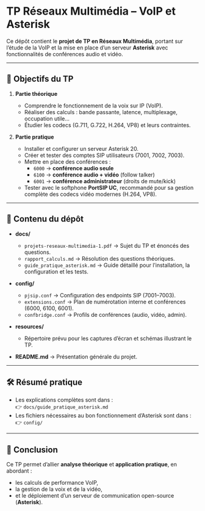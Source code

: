 # TP Réseaux Multimédia – VoIP et Asterisk

Ce dépôt contient le **projet de TP en Réseaux Multimédia**, portant sur l’étude de la VoIP et la mise en place d’un serveur **Asterisk** avec fonctionnalités de conférences audio et vidéo.

---

## 🎯 Objectifs du TP

1. **Partie théorique**  
   - Comprendre le fonctionnement de la voix sur IP (VoIP).  
   - Réaliser des calculs : bande passante, latence, multiplexage, occupation utile…  
   - Étudier les codecs (G.711, G.722, H.264, VP8) et leurs contraintes.  

2. **Partie pratique**  
   - Installer et configurer un serveur Asterisk 20.  
   - Créer et tester des comptes SIP utilisateurs (7001, 7002, 7003).  
   - Mettre en place des conférences :  
     - `6000` → **conférence audio seule**  
     - `6100` → **conférence audio + vidéo** (follow talker)  
     - `6001` → **conférence administrateur** (droits de mute/kick)  
   - Tester avec le softphone **PortSIP UC**, recommandé pour sa gestion complète des codecs vidéo modernes (H.264, VP8).

---

## 📂 Contenu du dépôt

- **docs/**  
  - `projets-reseaux-multimedia-1.pdf` → Sujet du TP et énoncés des questions.  
  - `rapport_calculs.md` → Résolution des questions théoriques.  
  - `guide_pratique_asterisk.md` → Guide détaillé pour l’installation, la configuration et les tests.  

- **config/**  
  - `pjsip.conf` → Configuration des endpoints SIP (7001–7003).  
  - `extensions.conf` → Plan de numérotation interne et conférences (6000, 6100, 6001).  
  - `confbridge.conf` → Profils de conférences (audio, vidéo, admin).  

- **resources/**  
  - Répertoire prévu pour les captures d’écran et schémas illustrant le TP.  

- **README.md** → Présentation générale du projet.  

---

## 🛠️ Résumé pratique

- Les explications complètes sont dans :  
  👉 `docs/guide_pratique_asterisk.md`  
- Les fichiers nécessaires au bon fonctionnement d’Asterisk sont dans :  
  👉 `config/`  

---

## 📌 Conclusion

Ce TP permet d’allier **analyse théorique** et **application pratique**, en abordant :  
- les calculs de performance VoIP,  
- la gestion de la voix et de la vidéo,  
- et le déploiement d’un serveur de communication open-source (**Asterisk**).
